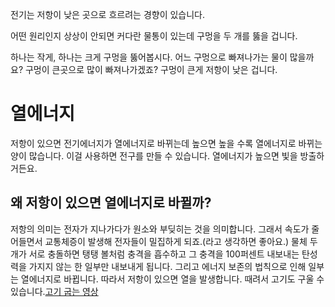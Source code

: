 전기는 저항이 낮은 곳으로 흐르려는 경향이 있습니다.

어떤 원리인지 상상이 안되면
커다란 물통이 있는데 구멍을 두 개를 뚫을 겁니다.

하나는 작게, 하나는 크게 구멍을 뚫어봅시다.
어느 구멍으로 빠져나가는 물이 많을까요?
구멍이 큰곳으로 많이 빠져나가겠죠?
구멍이 큰게 저항이 낮은 겁니다.

# 열에너지
저항이 있으면 전기에너지가 열에너지로 바뀌는데
높으면 높을 수록 열에너지로 바뀌는 양이 많습니다.
이걸 사용하면 전구를 만들 수 있습니다.
열에너지가 높으면 빛을 방출하거든요.

## 왜 저항이 있으면 열에너지로 바뀔까?
저항의 의미는 전자가 지나가다가 원소와 부딪히는 것을 의미합니다.
그래서 속도가 줄어들면서 교통체증이 발생해 전자들이 밀집하게 되죠.(라고 생각하면 좋아요.)
물체 두 개가 서로 충돌하면 탱탱 볼처럼 충격을 흡수하고 그 충격을 100퍼센트 내보내는 탄성력을 가지지 않는 한 일부만 내보내게 됩니다. 그리고 에너지 보존의 법칙으로 인해 일부는 열에너지로 바뀝니다.
따라서 저항이 있으면 열을 발생합니다.
때려서 고기도 구울 수 있습니다.[고기 굽는 영상](https://youtu.be/hvzpuPUbeYM?si=bIe9AmmQ02_Bd7rc)
